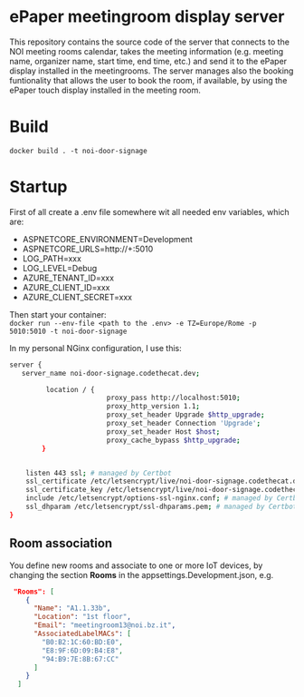 # ePaper meetingroom display server

This repository contains the source code of the server that connects to the NOI meeting rooms calendar, takes the meeting information (e.g. meeting name, organizer name, start time, end time, etc.) and send it to the ePaper display installed in the meetingrooms. The server manages also the booking funtionality that allows the user to book the room, if available, by using the ePaper touch display installed in the meeting room.

# Build

`docker build . -t noi-door-signage`

# Startup

First of all create a .env file somewhere wit all needed env variables, which are:

- ASPNETCORE_ENVIRONMENT=Development
- ASPNETCORE_URLS=http://+:5010
- LOG_PATH=xxx
- LOG_LEVEL=Debug
- AZURE_TENANT_ID=xxx
- AZURE_CLIENT_ID=xxx
- AZURE_CLIENT_SECRET=xxx

Then start your container:\
`docker run --env-file <path to the .env> -e TZ=Europe/Rome -p 5010:5010 -t noi-door-signage`

In my personal NGinx configuration, I use this:

```bash
server {
   server_name noi-door-signage.codethecat.dev;

         location / {
                        proxy_pass http://localhost:5010;
                        proxy_http_version 1.1;
                        proxy_set_header Upgrade $http_upgrade;
                        proxy_set_header Connection 'Upgrade';
                        proxy_set_header Host $host;
                        proxy_cache_bypass $http_upgrade;
        }


    listen 443 ssl; # managed by Certbot
    ssl_certificate /etc/letsencrypt/live/noi-door-signage.codethecat.dev/fullchain.pem; # managed by Certbot
    ssl_certificate_key /etc/letsencrypt/live/noi-door-signage.codethecat.dev/privkey.pem; # managed by Certbot
    include /etc/letsencrypt/options-ssl-nginx.conf; # managed by Certbot
    ssl_dhparam /etc/letsencrypt/ssl-dhparams.pem; # managed by Certbot
}
```

## Room association

You define new rooms and associate to one or more IoT devices, by changing the section **Rooms** in the appsettings.Development.json, e.g.

```JSON
 "Rooms": [
    {
      "Name": "A1.1.33b",
      "Location": "1st floor",
      "Email": "meetingroom13@noi.bz.it",
      "AssociatedLabelMACs": [
        "B0:B2:1C:60:BD:E0",
        "E8:9F:6D:09:B4:E8",
        "94:B9:7E:8B:67:CC"
      ]
    }
  ]
```
